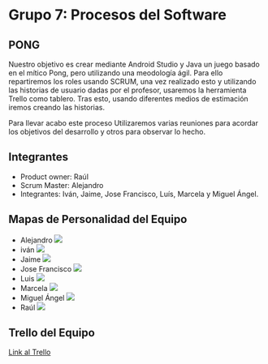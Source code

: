 # Grupo 7: Procesos del Software

## PONG
Nuestro objetivo es crear mediante Android Studio y Java un juego basado en el mítico Pong, pero utilizando una meodología ágil. Para ello repartiremos los roles usando SCRUM, una vez realizado esto y utilizando las historias de usuario dadas por el profesor, usaremos la herramienta Trello como tablero. Tras esto, usando diferentes medios de estimación iremos creando las historias.

Para llevar acabo este proceso Utilizaremos varias reuniones para acordar los objetivos del desarrollo y otros para observar lo hecho.

## Integrantes
- Product owner:
  Raúl
- Scrum Master:
  Alejandro
- Integrantes: Iván, Jaime, Jose Francisco, Luís, Marcela y Miguel Ángel.

## Mapas de Personalidad del Equipo
- Alejandro
![](https://raw.githubusercontent.com/mamonreal/Pong---Grupo-7/master/MapasPersonalidad/Alejandro_PersonalMap.png)
- iván
![](https://raw.githubusercontent.com/mamonreal/Pong---Grupo-7/master/MapasPersonalidad/Ivan_MapaPersonalidad.png)
- Jaime
![](https://raw.githubusercontent.com/mamonreal/Pong---Grupo-7/master/MapasPersonalidad/Jaime_PersonalMap.png)
- Jose Francisco
![](https://raw.githubusercontent.com/mamonreal/Pong---Grupo-7/master/MapasPersonalidad/Jose_Francisco_PersonalMap.png)
- Luis
![](https://raw.githubusercontent.com/mamonreal/Pong---Grupo-7/master/MapasPersonalidad/Luis_PersonalMap.png)
- Marcela
![](https://raw.githubusercontent.com/mamonreal/Pong---Grupo-7/master/MapasPersonalidad/Marcela_PersonalMap.png)
- Miguel Ángel
![](https://raw.githubusercontent.com/mamonreal/Pong---Grupo-7/master/MapasPersonalidad/Miguel_Angel_PersonalMap.png)
- Raúl
![](https://raw.githubusercontent.com/mamonreal/Pong---Grupo-7/master/MapasPersonalidad/Raul_PersonalMap.png)

## Trello del Equipo
[Link al Trello](https://trello.com/b/CxU26Vmz/g7)
   
